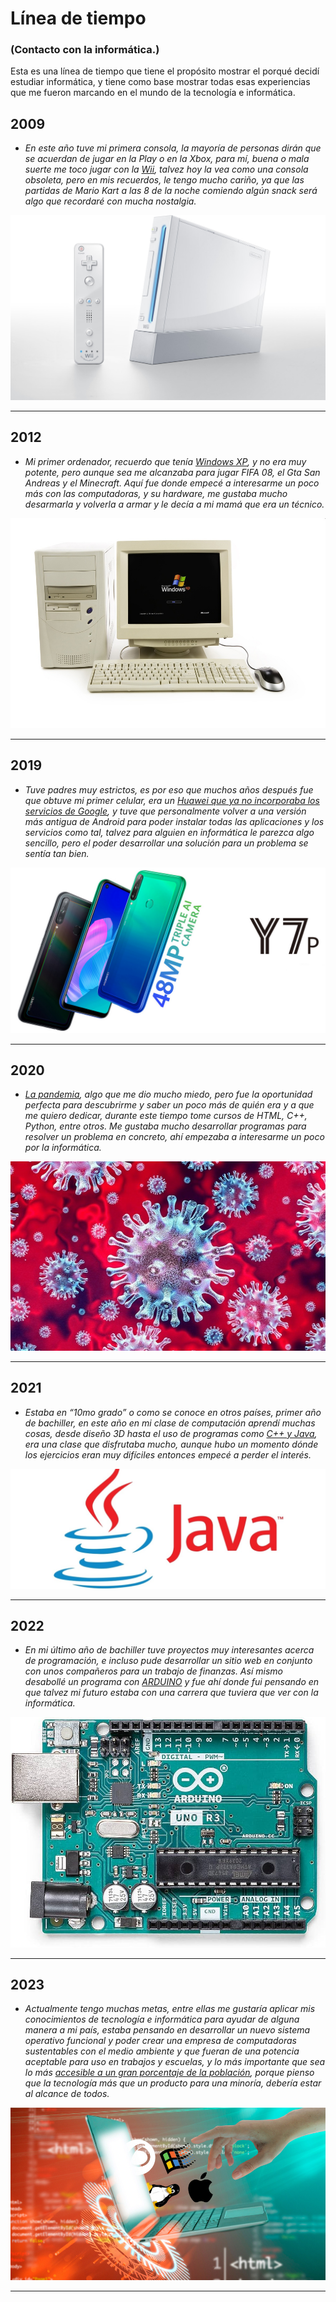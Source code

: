 # Línea de tiempo 
### (Contacto con la informática.)
Esta es una línea de tiempo que tiene el propósito mostrar el porqué decidí estudiar informática, y tiene como base mostrar todas esas experiencias que me fueron marcando en el mundo de la tecnología e informática.

2009
---

- *En este año tuve mi primera consola, la mayoría de personas dirán que se acuerdan de jugar en la Play o en la Xbox, para mí, buena o mala suerte me toco jugar con la [Wii](https://nintendo.fandom.com/es/wiki/Wii#:~:text=Wii%20es%20la%20consola%20de,consola%20hogare%C3%B1a%20principal%20de%20Nintendo.), talvez hoy la vea como una consola obsoleta, pero en mis recuerdos, le tengo mucho cariño, ya que las partidas de Mario Kart a las 8 de la noche comiendo algún snack será algo que recordaré con mucha nostalgia.*

<p align="center">
  <img src="./Wii.jpg" alt="Wii">
</p>

---

2012
---
- *Mi primer ordenador, recuerdo que tenía [Windows XP](https://www.profesionalreview.com/2020/12/20/historia-windows-xp/), y no era muy potente, pero aunque sea me alcanzaba para jugar FIFA 08, el Gta San Andreas y el Minecraft. Aquí fue donde empecé a interesarme un poco más con las computadoras, y su hardware, me gustaba mucho desarmarla y volverla a armar y le decía a mi mamá que era un técnico.*

<p align="center">
  <img src="./WindowsXp.jpg" alt="Windows">
</p>

---

2019
---
- *Tuve padres muy estrictos, es por eso que muchos años después fue que obtuve mi primer celular, era un [Huawei que ya no incorporaba los servicios de Google](https://www.pocket-lint.com/es-es/smartphones/noticias/huawei/148102-que-significa-la-prohibicion-de-google-de-huawei-para-su-telefono-huawei-u-honor/#:~:text=Estos%20tel%C3%A9fonos%20de%20Huawei%20no%20tienen%20servicios%20de%20Google&text=Eso%20significa%20que%20la%20serie,tienen%20ninguna%20aplicaci%C3%B3n%20de%20Google.), y tuve que personalmente volver a una versión más antigua de Android para poder instalar todas las aplicaciones y los servicios como tal, talvez para alguien en informática le parezca algo sencillo, pero el poder desarrollar una solución para un problema se sentía tan bien.*

<p align="center">
  <img src="./Huawei.jpg" alt="Huawei">
</p>

---

2020
---
- *[La pandemia](https://www.paho.org/es/enfermedad-por-coronavirus-covid-19), algo que me dio mucho miedo, pero fue la oportunidad perfecta para descubrirme y saber un poco más de quién era y a que me quiero dedicar, durante este tiempo tome cursos de HTML, C++, Python, entre otros. Me gustaba mucho desarrollar programas para resolver un problema en concreto, ahí empezaba a interesarme un poco por la informática.*

<p align="center">
  <img src="./Coronavirus.jpg" alt="Coronavirus">
</p>

---
2021
---
- *Estaba en “10mo grado” o como se conoce en otros países, primer año de bachiller, en este año en mi clase de computación aprendí muchas cosas, desde diseño 3D hasta el uso de programas como [C++ y Java](https://www.javatpoint.com/cpp-vs-java), era una clase que disfrutaba mucho, aunque hubo un momento dónde los ejercicios eran muy difíciles entonces empecé a perder el interés.*

<p align="center">
  <img src="./Java.jpg" alt="Java">
</p>

---


2022
---
- *En mi último año de bachiller tuve proyectos muy interesantes acerca de programación, e incluso pude desarrollar un sitio web en conjunto con unos compañeros para un trabajo de finanzas. Así mismo desabollé un programa con [ARDUINO](https://www.xataka.com/basics/que-arduino-como-funciona-que-puedes-hacer-uno) y fue ahí donde fui pensando en que talvez mi futuro estaba con una carrera que tuviera que ver con la informática.*

<p align="center">
  <img src="./Arduino.jpg" alt="Arduino">
</p>

---

2023
---
- *Actualmente tengo muchas metas, entre ellas me gustaría aplicar mis conocimientos de tecnología e informática para ayudar de alguna manera a mi país, estaba pensando en desarrollar un nuevo sistema operativo funcional y poder crear una empresa de computadoras sustentables con el medio ambiente y que fueran de una potencia aceptable para uso en trabajos y escuelas, y lo más importante que sea lo más [accesible a un gran porcentaje de la población](https://forbescentroamerica.com/2020/09/11/la-poca-cobertura-de-internet-en-honduras-es-el-fracaso-de-las-clases-virtuales), porque pienso que la tecnología más que un producto para una minoría, debería estar al alcance de todos.*

<p align="center">
  <img src="SO.jpg" alt="SO">
</p>

---